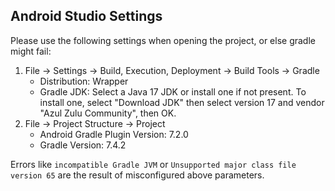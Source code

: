 ## Android Studio Settings

Please use the following settings when opening the project, or else gradle might fail:

1. File -> Settings -> Build, Execution, Deployment -> Build Tools -> Gradle
   * Distribution: Wrapper
   * Gradle JDK: Select a Java 17 JDK or install one if not present. To install one, select "Download JDK" then select version 17 and vendor "Azul Zulu Community", then OK.
2. File -> Project Structure -> Project
   * Android Gradle Plugin Version: 7.2.0
   * Gradle Version: 7.4.2



Errors like `incompatible Gradle JVM` or `Unsupported major class file version 65` are the result of misconfigured above parameters.